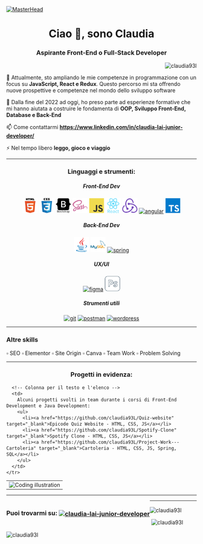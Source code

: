 [![MasterHead](https://media.licdn.com/dms/image/D4D16AQFJ438T31KG6A/profile-displaybackgroundimage-shrink_350_1400/0/1702655726148?e=1709164800&v=beta&t=74RnesAytJm3T1DXG1YT8C1ibNTOugF_NNJAHoToBl8)](https://www.linkedin.com/in/claudia-lai-junior-developer/)

<h1 align="center">Ciao 👋, sono Claudia</h1>
<h3 align="center">Aspirante Front-End o Full-Stack Developer</h3>

<p align="right"> <img src="https://komarev.com/ghpvc/?username=claudia93l&label=Profile%20views&color=d39800&style=flat" alt="claudia93l" /> </p>

🌱 Attualmente, sto ampliando le mie competenze in programmazione con un focus su **JavaScript, React e Redux**. Questo percorso mi sta offrendo nuove prospettive e competenze nel mondo dello sviluppo software

💬 Dalla fine del 2022 ad oggi, ho preso parte ad esperienze formative che mi hanno aiutata a costruire le fondamenta di **OOP, Sviluppo Front-End, Database e Back-End**

📫 Come contattarmi **https://www.linkedin.com/in/claudia-lai-junior-developer/**

⚡ Nel tempo libero **leggo, gioco e viaggio**

<hr>

<h3 align="center">Linguaggi e strumenti:</h3>
<h5 align="center">Front-End Dev</h5>
<p align="center">
  <!-- HTML -->
  <a href="https://www.w3.org/html/" target="_blank" rel="noreferrer"><img src="https://raw.githubusercontent.com/devicons/devicon/master/icons/html5/html5-original-wordmark.svg" alt="html5" width="40" height="40"/></a>
  <!-- CSS -->
  <a href="https://www.w3schools.com/css/" target="_blank" rel="noreferrer"><img src="https://raw.githubusercontent.com/devicons/devicon/master/icons/css3/css3-original-wordmark.svg" alt="css3" width="40" height="40"/></a>
  <!-- Bootstrap -->
  <a href="https://getbootstrap.com" target="_blank" rel="noreferrer"><img src="https://raw.githubusercontent.com/devicons/devicon/master/icons/bootstrap/bootstrap-plain-wordmark.svg" alt="bootstrap" width="40" height="40"/></a>
  <!-- SASS -->
  <a href="https://sass-lang.com" target="_blank" rel="noreferrer"><img src="https://raw.githubusercontent.com/devicons/devicon/master/icons/sass/sass-original.svg" alt="sass" width="40" height="40"/></a>
  <!-- JS -->
  <a href="https://developer.mozilla.org/en-US/docs/Web/JavaScript" target="_blank" rel="noreferrer"><img src="https://raw.githubusercontent.com/devicons/devicon/master/icons/javascript/javascript-original.svg" alt="javascript" width="40" height="40"/></a>
  <!-- React.js -->
  <a href="https://reactjs.org/" target="_blank" rel="noreferrer"><img src="https://raw.githubusercontent.com/devicons/devicon/master/icons/react/react-original-wordmark.svg" alt="react" width="40" height="40"/></a>
  <!-- Redux.js -->
  <a href="https://redux.js.org" target="_blank" rel="noreferrer"><img src="https://raw.githubusercontent.com/devicons/devicon/master/icons/redux/redux-original.svg" alt="redux" width="40" height="40"/></a>
  <!-- Angular -->
  <a href="https://angular.io" target="_blank" rel="noreferrer"><img src="https://angular.io/assets/images/logos/angular/angular.svg" alt="angular" width="40" height="40"/></a>
  <!-- TypeScript -->
  <a href="https://www.typescriptlang.org/" target="_blank" rel="noreferrer"><img src="https://raw.githubusercontent.com/devicons/devicon/master/icons/typescript/typescript-original.svg" alt="typescript" width="40" height="40"/></a>
</p>
  
<h5 align="center">Back-End Dev</h5>
<p align="center">
  <!-- JAVA -->
  <a href="https://www.java.com" target="_blank" rel="noreferrer"><img src="https://raw.githubusercontent.com/devicons/devicon/master/icons/java/java-original.svg" alt="java" width="40" height="40"/></a>
  <!-- MYSQL -->
  <a href="https://www.mysql.com/" target="_blank" rel="noreferrer"><img src="https://raw.githubusercontent.com/devicons/devicon/master/icons/mysql/mysql-original-wordmark.svg" alt="mysql" width="40" height="40"/></a>
  <!-- SPRING -->
  <a href="https://spring.io/" target="_blank" rel="noreferrer"><img src="https://www.vectorlogo.zone/logos/springio/springio-icon.svg" alt="spring" width="40" height="40"/></a> 
</p>
<h5 align="center">UX/UI</h5>
<p align="center"> 
  <!-- Figma -->
<a href="https://www.figma.com/" target="_blank" rel="noreferrer"><img src="https://www.vectorlogo.zone/logos/figma/figma-icon.svg" alt="figma" width="40" height="40"/></a> 
  <!-- Photoshop -->
   <a href="https://www.photoshop.com/en" target="_blank" rel="noreferrer"><img src="https://raw.githubusercontent.com/devicons/devicon/master/icons/photoshop/photoshop-line.svg" alt="photoshop" width="40" height="40"/></a>
</p>
<h5 align="center">Strumenti utili</h5>
<p align="center">
  <!-- GIT -->
  <a href="https://git-scm.com/" target="_blank" rel="noreferrer"><img src="https://www.vectorlogo.zone/logos/git-scm/git-scm-icon.svg" alt="git" width="40" height="40"/></a>
  <!-- Postman -->
  <a href="https://postman.com" target="_blank" rel="noreferrer"><img src="https://www.vectorlogo.zone/logos/getpostman/getpostman-icon.svg" alt="postman" width="40" height="40"/></a>
  <!-- WordPress -->
  <a href="https://wordpress.org/" target="_blank" rel="noreferrer"><img src="https://upload.wikimedia.org/wikipedia/commons/thumb/9/98/WordPress_blue_logo.svg/1024px-WordPress_blue_logo.svg.png" alt="wordpress" width="40" height="40"/></a> 
</p>

<hr>

<h3 align="left">Altre skills</h3>
<div>
  <span>&#9643; SEO</span> <span>	&#9643; Elementor</span> <span>	&#9643; Site Origin</span> <span>	&#9643; Canva</span> <span>	&#9643; Team Work</span> <span>	&#9643; Problem Solving</span>
</div>

<hr>

<div align="left">
  <h3 align="center">Progetti in evidenza:</h3>
  <table>
    <tr>
      <!-- Colonna per l'immagine -->
      <td>
        <img src="https://i.pinimg.com/474x/83/86/0f/83860f115b709dc65729be58c3774756.jpg" alt="Coding illustration" width="300" />
      </td>

      <!-- Colonna per il testo e l'elenco -->
      <td>
        Alcuni progetti svolti in team durante i corsi di Front-End Development e Java Development:
        <ul>
          <li><a href="https://github.com/claudia93L/Quiz-website" target="_blank">Epicode Quiz Website - HTML, CSS, JS</a></li>
          <li><a href="https://github.com/claudia93L/Spotify-Clone" target="_blank">Spotify Clone - HTML, CSS, JS</a></li>
          <li><a href="https://github.com/claudia93L/Project-Work---Cartoleria" target="_blank">Cartoleria - HTML, CSS, JS, Spring, SQL</a></li>
        </ul>
      </td>
    </tr>
  </table>
</div>


<hr>

<h3 align="left" style="float:left;">Puoi trovarmi su: <a href="https://linkedin.com/in/claudia-lai-junior-developer" target="_blank"><img align="center" src="https://raw.githubusercontent.com/rahuldkjain/github-profile-readme-generator/master/src/images/icons/Social/linked-in-alt.svg" alt="claudia-lai-junior-developer" height="30" width="40" /></a></h3>

<hr>

<p><img align="center" src="https://github-readme-stats.vercel.app/api/top-langs?username=claudia93l&show_icons=true&locale=en&layout=compact" alt="claudia93l" /></p>

<p>&nbsp;<img align="center" src="https://github-readme-stats.vercel.app/api?username=claudia93l&show_icons=true&locale=en" alt="claudia93l" /></p>

<p><img align="center" src="https://github-readme-streak-stats.herokuapp.com/?user=claudia93l&" alt="claudia93l" /></p>

